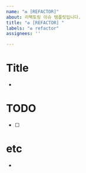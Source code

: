 ```yaml
---
name: "♻️ [REFACTOR]"
about: 리팩토링 이슈 템플릿입니다.
title: "♻️ [REFACTOR] "
labels: "♻️ refactor"
assignees: ''

---
```


# Title
- 

# TODO
- [ ] 

# etc
-
